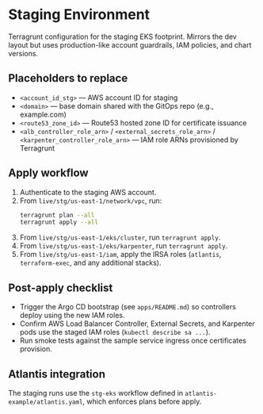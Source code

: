 # Staging Environment

Terragrunt configuration for the staging EKS footprint. Mirrors the dev layout
but uses production-like account guardrails, IAM policies, and chart versions.

## Placeholders to replace
- `<account_id_stg>` — AWS account ID for staging
- `<domain>` — base domain shared with the GitOps repo (e.g., example.com)
- `<route53_zone_id>` — Route53 hosted zone ID for certificate issuance
- `<alb_controller_role_arn>` / `<external_secrets_role_arn>` /
  `<karpenter_controller_role_arn>` — IAM role ARNs provisioned by Terragrunt

## Apply workflow
1. Authenticate to the staging AWS account.
2. From `live/stg/us-east-1/network/vpc`, run:
   ```bash
   terragrunt plan --all
   terragrunt apply --all
   ```
3. From `live/stg/us-east-1/eks/cluster`, run `terragrunt apply`.
4. From `live/stg/us-east-1/eks/karpenter`, run `terragrunt apply`.
5. From `live/stg/us-east-1/iam`, apply the IRSA roles (`atlantis`,
   `terraform-exec`, and any additional stacks).

## Post-apply checklist
- Trigger the Argo CD bootstrap (see `apps/README.md`) so controllers deploy
  using the new IAM roles.
- Confirm AWS Load Balancer Controller, External Secrets, and Karpenter pods use
  the staged IAM roles (`kubectl describe sa ...`).
- Run smoke tests against the sample service ingress once certificates provision.

## Atlantis integration
The staging runs use the `stg-eks` workflow defined in
`atlantis-example/atlantis.yaml`, which enforces plans before apply.
